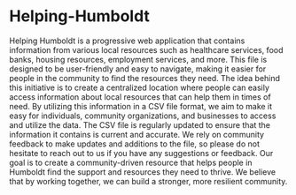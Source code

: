 # Helping-Humboldt
Helping Humboldt is a progressive web application that contains information from various local resources such as healthcare services, food banks, housing resources, employment services, and more. This file is designed to be user-friendly and easy to navigate, making it easier for people in the community to find the resources they need. The idea behind this initiative is to create a centralized location where people can easily access information about local resources that can help them in times of need. By utilizing this information in a CSV file format, we aim to make it easy for individuals, community organizations, and businesses to access and utilize the data. The CSV file is regularly updated to ensure that the information it contains is current and accurate. We rely on community feedback to make updates and additions to the file, so please do not hesitate to reach out to us if you have any suggestions or feedback. Our goal is to create a community-driven resource that helps people in Humboldt find the support and resources they need to thrive. We believe that by working together, we can build a stronger, more resilient community.

